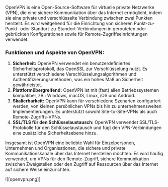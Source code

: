 OpenVPN is eine Open-Source-Software für virtuelle private Netzwerke (VPN), die eine sichere Kommunikation über das Internet ermöglicht, indem sie eine private und verschlüsselte Verbindung zwischen zwei Punkten herstellt. Es wird weitgehend für die Einrichtung von sicheren Punkt-zu-Punkt- oder Standort-zu-Standort-Verbindungen in gerouteten oder gebrückten Konfigurationen sowie für Remote-Zugriffseinrichtungen verwendet.
### Funktionen und Aspekte von OpenVPN:
1. **Sicherheit:** OpenVPN verwendet ein benutzerdefiniertes Sicherheitsprotokoll, das OpenSSL zur Verschlüsselung nutzt. Es unterstützt verschiedene Verschlüsselungsalgorithmen und Authentifizierungsmethoden, was ein hohes Maß an Sicherheit gewährleistet.
2. **Plattformübergreifend:** OpenVPN ist mit (fast) allen Betriebssystemen kompatibel, zB.: Windows, macOS, Linux, iOS und Android.
3. **Skalierbarkeit:** OpenVPN kann für verschiedene Szenarien konfiguriert werden, von kleinen persönlichen VPNs bis hin zu unternehmensweiten Implementierungen. Es unterstützt sowohl Site-to-Site-VPNs als auch Remote-Zugriffs-VPNs.
4. **SSL/TLS für den Schlüsselaustausch:** OpenVPN verwendet SSL/TLS-Protokolle für den Schlüsselaustausch und fügt den VPN-Verbindungen eine zusätzliche Sicherheitsebene hinzu.

Insgesamt ist OpenVPN eine beliebte Wahl für Einzelpersonen, Unternehmen und Organisationen, die sichere und private Kommunikationskanäle über das Internet herstellen möchten. Es wird häufig verwendet, um VPNs für den Remote-Zugriff, sichere Kommunikation zwischen Zweigstellen oder den Zugriff auf Ressourcen über das Internet auf sichere Weise einzurichten.

![[openvpn.png]]
